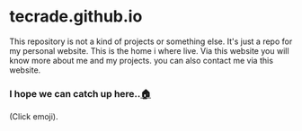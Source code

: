 # tecrade.github.io
This repository is not a kind of projects or something else.
It's just a repo for my personal website.
This is the home i where  live. Via this website
you will know more about me and my projects. you can also contact me via this website.
### I hope we can catch up here..[:house:](https://tecrade.github.io)
(Click emoji).

